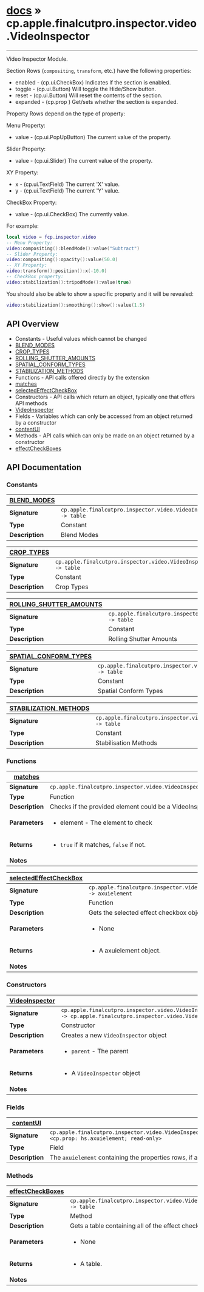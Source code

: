 # [docs](index.md) » cp.apple.finalcutpro.inspector.video.VideoInspector
---

Video Inspector Module.

Section Rows (`compositing`, `transform`, etc.) have the following properties:
 * enabled   - (cp.ui.CheckBox) Indicates if the section is enabled.
 * toggle    - (cp.ui.Button) Will toggle the Hide/Show button.
 * reset     - (cp.ui.Button) Will reset the contents of the section.
 * expanded  - (cp.prop <boolean>) Get/sets whether the section is expanded.

Property Rows depend on the type of property:

Menu Property:
 * value     - (cp.ui.PopUpButton) The current value of the property.

Slider Property:
 * value     - (cp.ui.Slider) The current value of the property.

XY Property:
 * x         - (cp.ui.TextField) The current 'X' value.
 * y         - (cp.ui.TextField) The current 'Y' value.

CheckBox Property:
 * value     - (cp.ui.CheckBox) The currently value.

For example:
```lua
local video = fcp.inspector.video
-- Menu Property:
video:compositing():blendMode():value("Subtract")
-- Slider Property:
video:compositing():opacity():value(50.0)
-- XY Property:
video:transform():position():x(-10.0)
-- CheckBox property:
video:stabilization():tripodMode():value(true)
```

You should also be able to show a specific property and it will be revealed:
```lua
video:stabilization():smoothing():show():value(1.5)
```

## API Overview
* Constants - Useful values which cannot be changed
 * [BLEND_MODES](#BLEND_MODES)
 * [CROP_TYPES](#CROP_TYPES)
 * [ROLLING_SHUTTER_AMOUNTS](#ROLLING_SHUTTER_AMOUNTS)
 * [SPATIAL_CONFORM_TYPES](#SPATIAL_CONFORM_TYPES)
 * [STABILIZATION_METHODS](#STABILIZATION_METHODS)
* Functions - API calls offered directly by the extension
 * [matches](#matches)
 * [selectedEffectCheckBox](#selectedEffectCheckBox)
* Constructors - API calls which return an object, typically one that offers API methods
 * [VideoInspector](#VideoInspector)
* Fields - Variables which can only be accessed from an object returned by a constructor
 * [contentUI](#contentUI)
* Methods - API calls which can only be made on an object returned by a constructor
 * [effectCheckBoxes](#effectCheckBoxes)

## API Documentation

### Constants

| [BLEND_MODES](#BLEND_MODES)         |                                                                                     |
| --------------------------------------------|-------------------------------------------------------------------------------------|
| **Signature**                               | `cp.apple.finalcutpro.inspector.video.VideoInspector.BLEND_MODES -> table`                                                                    |
| **Type**                                    | Constant                                                                     |
| **Description**                             | Blend Modes                                                                     |

| [CROP_TYPES](#CROP_TYPES)         |                                                                                     |
| --------------------------------------------|-------------------------------------------------------------------------------------|
| **Signature**                               | `cp.apple.finalcutpro.inspector.video.VideoInspector.CROP_TYPES -> table`                                                                    |
| **Type**                                    | Constant                                                                     |
| **Description**                             | Crop Types                                                                     |

| [ROLLING_SHUTTER_AMOUNTS](#ROLLING_SHUTTER_AMOUNTS)         |                                                                                     |
| --------------------------------------------|-------------------------------------------------------------------------------------|
| **Signature**                               | `cp.apple.finalcutpro.inspector.video.VideoInspector.ROLLING_SHUTTER_AMOUNTS -> table`                                                                    |
| **Type**                                    | Constant                                                                     |
| **Description**                             | Rolling Shutter Amounts                                                                     |

| [SPATIAL_CONFORM_TYPES](#SPATIAL_CONFORM_TYPES)         |                                                                                     |
| --------------------------------------------|-------------------------------------------------------------------------------------|
| **Signature**                               | `cp.apple.finalcutpro.inspector.video.VideoInspector.SPATIAL_CONFORM_TYPES -> table`                                                                    |
| **Type**                                    | Constant                                                                     |
| **Description**                             | Spatial Conform Types                                                                     |

| [STABILIZATION_METHODS](#STABILIZATION_METHODS)         |                                                                                     |
| --------------------------------------------|-------------------------------------------------------------------------------------|
| **Signature**                               | `cp.apple.finalcutpro.inspector.video.VideoInspector.STABILIZATION_METHODS -> table`                                                                    |
| **Type**                                    | Constant                                                                     |
| **Description**                             | Stabilisation Methods                                                                     |

### Functions

| [matches](#matches)         |                                                                                     |
| --------------------------------------------|-------------------------------------------------------------------------------------|
| **Signature**                               | `cp.apple.finalcutpro.inspector.video.VideoInspector.matches(element)`                                                                    |
| **Type**                                    | Function                                                                     |
| **Description**                             | Checks if the provided element could be a VideoInspector.                                                                     |
| **Parameters**                              | <ul><li>element   - The element to check</li></ul> |
| **Returns**                                 | <ul><li>`true` if it matches, `false` if not.</li></ul>          |
| **Notes**                                   | <ul></ul>                |

| [selectedEffectCheckBox](#selectedEffectCheckBox)         |                                                                                     |
| --------------------------------------------|-------------------------------------------------------------------------------------|
| **Signature**                               | `cp.apple.finalcutpro.inspector.video.VideoInspector:selectedEffectCheckBox() -> axuielement`                                                                    |
| **Type**                                    | Function                                                                     |
| **Description**                             | Gets the selected effect checkbox object.                                                                     |
| **Parameters**                              | <ul><li>None</li></ul> |
| **Returns**                                 | <ul><li>A axuielement object.</li></ul>          |
| **Notes**                                   | <ul></ul>                |

### Constructors

| [VideoInspector](#VideoInspector)         |                                                                                     |
| --------------------------------------------|-------------------------------------------------------------------------------------|
| **Signature**                               | `cp.apple.finalcutpro.inspector.video.VideoInspector(parent) -> cp.apple.finalcutpro.inspector.video.VideoInspector`                                                                    |
| **Type**                                    | Constructor                                                                     |
| **Description**                             | Creates a new `VideoInspector` object                                                                     |
| **Parameters**                              | <ul><li>`parent`		- The parent</li></ul> |
| **Returns**                                 | <ul><li>A `VideoInspector` object</li></ul>          |
| **Notes**                                   | <ul></ul>                |

### Fields

| [contentUI](#contentUI)         |                                                                                     |
| --------------------------------------------|-------------------------------------------------------------------------------------|
| **Signature**                               | `cp.apple.finalcutpro.inspector.video.VideoInspector.contentUI <cp.prop: hs.axuielement; read-only>`                                                                    |
| **Type**                                    | Field                                                                     |
| **Description**                             | The `axuielement` containing the properties rows, if available.                                                                     |

### Methods

| [effectCheckBoxes](#effectCheckBoxes)         |                                                                                     |
| --------------------------------------------|-------------------------------------------------------------------------------------|
| **Signature**                               | `cp.apple.finalcutpro.inspector.video.VideoInspector:effectCheckBoxes() -> table`                                                                    |
| **Type**                                    | Method                                                                     |
| **Description**                             | Gets a table containing all of the effect checkboxes.                                                                     |
| **Parameters**                              | <ul><li>None</li></ul> |
| **Returns**                                 | <ul><li>A table.</li></ul>          |
| **Notes**                                   | <ul></ul>                |

